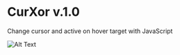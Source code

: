 # CurXor v.1.0
Change cursor and active on hover target with JavaScript

![Alt Text](https://sv1.picz.in.th/images/2020/07/21/5LQ7cE.gif)
